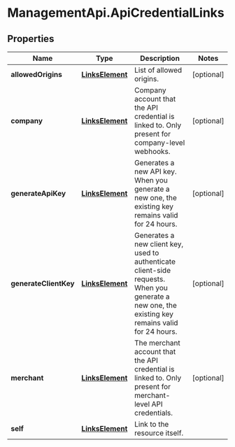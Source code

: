 # ManagementApi.ApiCredentialLinks

## Properties

Name | Type | Description | Notes
------------ | ------------- | ------------- | -------------
**allowedOrigins** | [**LinksElement**](LinksElement.md) | List of allowed origins. | [optional] 
**company** | [**LinksElement**](LinksElement.md) | Company account that the API credential is linked to. Only present for company-level webhooks. | [optional] 
**generateApiKey** | [**LinksElement**](LinksElement.md) | Generates a new API key. When you generate a new one, the existing key remains valid for 24 hours.  | [optional] 
**generateClientKey** | [**LinksElement**](LinksElement.md) | Generates a new client key, used to authenticate client-side requests. When you generate a new one, the existing key remains valid for 24 hours. | [optional] 
**merchant** | [**LinksElement**](LinksElement.md) | The merchant account that the API credential is linked to. Only present for merchant-level API credentials. | [optional] 
**self** | [**LinksElement**](LinksElement.md) | Link to the resource itself. | 


